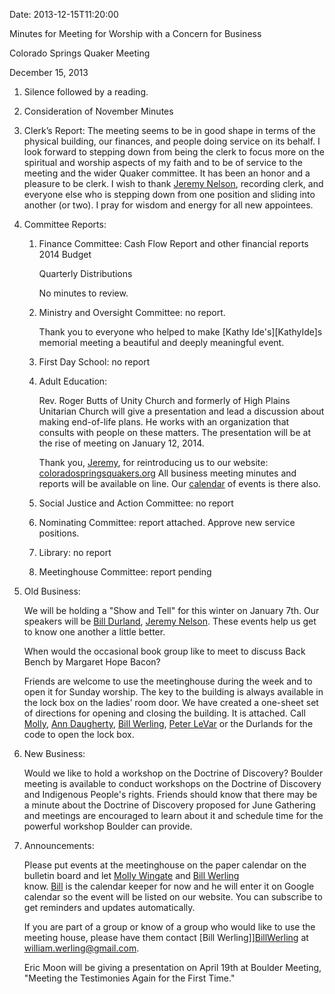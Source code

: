 Date: 2013-12-15T11:20:00

[AnnDaugherty]: /Friends/AnnDaugherty
[BillDurland]: /Friends/BillDurland
[BillWerling]: /Friends/BillWerling
[CarltonGamer]: /Friends/CarltonGamer
[DanielKidney]: /Friends/[DanielKidney
[GenieDurland]: /Friends/GenieDurland
[JeremyNelson]: /Friends/JeremyNelson
[LisaLister]: /Friends/LisaLister
[MollyWingate]: /Friends/MollyWingate
[NancyAndrews]: /Friends/NancyAndrews
[PeterLeVar]: /Friends/PeterLeVar
[SarahCallbeck]: /Friends/SarahCallbeck

Minutes for Meeting for Worship with a Concern for Business

Colorado Springs Quaker Meeting

December 15, 2013

1.  Silence followed by a reading.

2.  Consideration of November Minutes

3.  Clerk’s Report:  The meeting seems to be in good shape in terms of 
    the physical building, our finances, and people doing service on its 
    behalf. I look forward to stepping down from being the clerk to focus more
    on the spiritual and worship aspects of my faith and to be of service to 
    the meeting and the wider Quaker committee.  It has been an honor and a 
    pleasure to be clerk.  I wish to thank [Jeremy Nelson][JeremyNelson], 
    recording clerk, and everyone else who is stepping down from one position 
    and sliding into another (or two).  I pray for wisdom and energy for all 
    new appointees.

4. Committee Reports:

    1.  Finance Committee: Cash Flow Report and other financial reports
        2014 Budget

        Quarterly Distributions

        No minutes to review.

    1.  Ministry and Oversight Committee: no report. 

        Thank you to everyone who helped to make [Kathy Ide's][KathyIde]s 
        memorial meeting a beautiful and deeply meaningful event.

    1.  First Day School: no report

    1.  Adult Education:

        Rev. Roger Butts of Unity Church and formerly of High Plains 
        Unitarian Church will give a presentation and lead a discussion about 
        making end-of-life plans.  He works with an organization that consults 
        with people on these matters.  The presentation will be at the rise 
        of meeting on January 12, 2014.
 
        Thank you, [Jeremy][JeremyNelson], for reintroducing us to our website: 
        [coloradospringsquakers.org](http://www.coloradospringsquakers.org)  All 
        business meeting minutes and reports will be available on line.  Our 
        [calendar](http://www.coloradospringsquakers.org/calendar) of events is 
        there also. 

    1.  Social Justice and Action Committee: no report

    1.  Nominating Committee: report attached.  Approve new service positions.

    1.  Library: no report

    1.  Meetinghouse Committee:  report pending

5.  Old Business:

    We will be holding a "Show and Tell" for this winter on January 7th.  Our 
    speakers will be [Bill Durland][BillDurland], [Jeremy Nelson][JeremyNelson]. 
    These events help us get to know one another a little better.

    When would the occasional book group like to meet to discuss Back Bench by 
    Margaret Hope Bacon?

    Friends are welcome to use the meetinghouse during the week and to open it 
    for Sunday worship. The key to the building is always available in the lock 
    box on the ladies’ room door.  We have created a one-sheet set of directions 
    for opening and closing the building.  It is attached.  Call 
    [Molly][MollyWingate], [Ann Daugherty][AnnDaugherty],
    [Bill Werling][BillWerling], [Peter LeVar][PeterLeVar] or the Durlands for 
    the code to open the lock box.

6.  New Business:

    Would we like to hold a workshop on the Doctrine of Discovery? Boulder 
    meeting is available to conduct workshops on the Doctrine of Discovery and 
    Indigenous People's rights.  Friends should know that there may be a minute 
    about the Doctrine of Discovery proposed for June Gathering and meetings 
    are encouraged to learn about it and schedule time for the powerful workshop 
    Boulder can provide.

7.  Announcements:

    Please put events at the meetinghouse on the paper calendar on the bulletin 
    board and let [Molly Wingate][MollyWingate] and [Bill Werling][BillWerling]  
    know.  [Bill][BillWerling] is the calendar keeper for now and he will enter 
    it on Google calendar so the event will be listed on our website.  You can 
    subscribe to get reminders and updates automatically. 

    If you are part of a group or know of a group who would like to use the 
    meeting house, please have them contact [Bill Werling]][BillWerling] at 
    william.werling@gmail.com.

    Eric Moon will be giving a presentation on April 19th  at Boulder Meeting, 
    "Meeting the Testimonies Again for the First Time."

